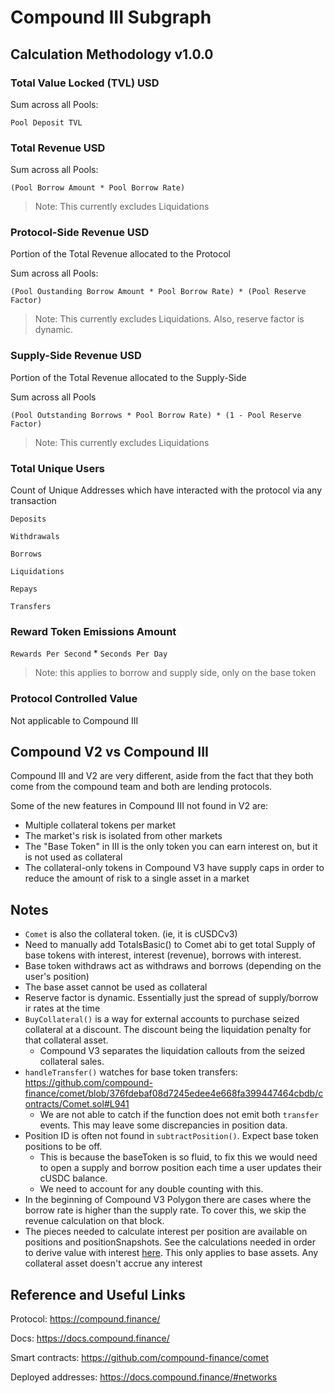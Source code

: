 # Compound III Subgraph

## Calculation Methodology v1.0.0

### Total Value Locked (TVL) USD

Sum across all Pools:

`Pool Deposit TVL`

### Total Revenue USD

Sum across all Pools:

`(Pool Borrow Amount * Pool Borrow Rate)`

> Note: This currently excludes Liquidations

### Protocol-Side Revenue USD

Portion of the Total Revenue allocated to the Protocol

Sum across all Pools:

`(Pool Oustanding Borrow Amount * Pool Borrow Rate) * (Pool Reserve Factor)`

> Note: This currently excludes Liquidations. Also, reserve factor is dynamic.

### Supply-Side Revenue USD

Portion of the Total Revenue allocated to the Supply-Side

Sum across all Pools

`(Pool Outstanding Borrows * Pool Borrow Rate) * (1 - Pool Reserve Factor)`

> Note: This currently excludes Liquidations

### Total Unique Users

Count of Unique Addresses which have interacted with the protocol via any transaction

`Deposits`

`Withdrawals`

`Borrows`

`Liquidations`

`Repays`

`Transfers`

### Reward Token Emissions Amount

`Rewards Per Second` \* `Seconds Per Day`

> Note: this applies to borrow and supply side, only on the base token

### Protocol Controlled Value

Not applicable to Compound III

## Compound V2 vs Compound III

Compound III and V2 are very different, aside from the fact that they both come from the compound team and both are lending protocols.

Some of the new features in Compound III not found in V2 are:

- Multiple collateral tokens per market
- The market's risk is isolated from other markets
- The "Base Token" in III is the only token you can earn interest on, but it is not used as collateral
- The collateral-only tokens in Compound V3 have supply caps in order to reduce the amount of risk to a single asset in a market

## Notes

- `Comet` is also the collateral token. (ie, it is cUSDCv3)
- Need to manually add TotalsBasic() to Comet abi to get total Supply of base tokens with interest, interest (revenue), borrows with interest.
- Base token withdraws act as withdraws and borrows (depending on the user's position)
- The base asset cannot be used as collateral
- Reserve factor is dynamic. Essentially just the spread of supply/borrow ir rates at the time
- `BuyCollateral()` is a way for external accounts to purchase seized collateral at a discount. The discount being the liquidation penalty for that collateral asset.
  - Compound V3 separates the liquidation callouts from the seized collateral sales.
- `handleTransfer()` watches for base token transfers: https://github.com/compound-finance/comet/blob/376fdebaf08d7245edee4e668fa399447464cbdb/contracts/Comet.sol#L941
  - We are not able to catch if the function does not emit both `transfer` events. This may leave some discrepancies in position data.
- Position ID is often not found in `subtractPosition()`. Expect base token positions to be off.
  - This is because the baseToken is so fluid, to fix this we would need to open a supply and borrow position each time a user updates their cUSDC balance.
  - We need to account for any double counting with this.
- In the beginning of Compound V3 Polygon there are cases where the borrow rate is higher than the supply rate. To cover this, we skip the revenue calculation on that block.
- The pieces needed to calculate interest per position are available on positions and positionSnapshots. See the calculations needed in order to derive value with interest [here](https://github.com/compound-finance/comet/blob/015cc2a82154ece6d32e6309000583ece0f1811e/contracts/CometCore.sol#L80-L92). This only applies to base assets. Any collateral asset doesn't accrue any interest

## Reference and Useful Links

Protocol: https://compound.finance/

Docs: https://docs.compound.finance/

Smart contracts: https://github.com/compound-finance/comet

Deployed addresses: https://docs.compound.finance/#networks
